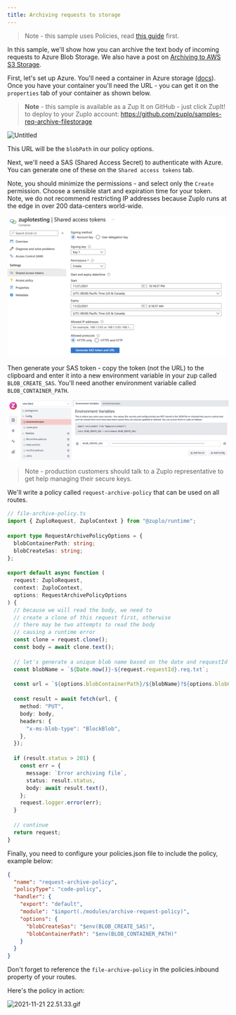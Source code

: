 ```yaml
---
title: Archiving requests to storage
---
```


> Note - this sample uses Policies, read [this guide](../policies) first.

In this sample, we'll show how you can archive the text body of incoming
requests to Azure Blob Storage. We also have a post on
[Archiving to AWS S3 Storage](https://zuplo.com/blog/2022/03/22/custom-policies-in-code-archiving-requests-to-s3).

First, let's set up Azure. You'll need a container in Azure storage
([docs](https://docs.microsoft.com/en-us/azure/storage/common/storage-account-create?tabs=azure-portal)).
Once you have your container you'll need the URL - you can get it on the
`properties` tab of your container as shown below.

> **Note** - this sample is available as a Zup It on GitHub - just click ZupIt!
> to deploy to your Zuplo account:
> https://github.com/zuplo/samples-req-archive-filestorage

![Untitled](/media/guides/archiving-requests-to-storage/Untitled.png)

This URL will be the `blobPath` in our policy options.

Next, we'll need a SAS (Shared Access Secret) to authenticate with Azure. You
can generate one of these on the `Shared access tokens` tab.

Note, you should minimize the permissions - and select only the `Create`
permission. Choose a sensible start and expiration time for your token. Note, we
do not recommend restricting IP addresses because Zuplo runs at the edge in over
200 data-centers world-wide.

![Untitled](/media/guides/archiving-requests-to-storage/Untitled_1.png)

Then generate your SAS token - copy the token (not the URL) to the clipboard and
enter it into a new environment variable in your zup called `BLOB_CREATE_SAS`.
You'll need another environment variable called `BLOB_CONTAINER_PATH`.

![Untitled](/media/guides/archiving-requests-to-storage/Untitled_2.png)

> Note - production customers should talk to a Zuplo representative to get help
> managing their secure keys.

We'll write a policy called `request-archive-policy` that can be used on all
routes.

```ts
// file-archive-policy.ts
import { ZuploRequest, ZuploContext } from "@zuplo/runtime";

export type RequestArchivePolicyOptions = {
  blobContainerPath: string;
  blobCreateSas: string;
};

export default async function (
  request: ZuploRequest,
  context: ZuploContext,
  options: RequestArchivePolicyOptions
) {
  // because we will read the body, we need to
  // create a clone of this request first, otherwise
  // there may be two attempts to read the body
  // causing a runtime error
  const clone = request.clone();
  const body = await clone.text();

  // let's generate a unique blob name based on the date and requestId
  const blobName = `${Date.now()}-${request.requestId}.req.txt`;

  const url = `${options.blobContainerPath}/${blobName}?${options.blobCreateSas}`;

  const result = await fetch(url, {
    method: "PUT",
    body: body,
    headers: {
      "x-ms-blob-type": "BlockBlob",
    },
  });

  if (result.status > 201) {
    const err = {
      message: `Error archiving file`,
      status: result.status,
      body: await result.text(),
    };
    request.logger.error(err);
  }

  // continue
  return request;
}
```

Finally, you need to configure your policies.json file to include the policy,
example below:

```json
{
  "name": "request-archive-policy",
  "policyType": "code-policy",
  "handler": {
    "export": "default",
    "module": "$import(./modules/archive-request-policy)",
    "options": {
      "blobCreateSas": "$env(BLOB_CREATE_SAS)",
      "blobContainerPath": "$env(BLOB_CONTAINER_PATH)"
    }
  }
}
```

Don't forget to reference the `file-archive-policy` in the policies.inbound
property of your routes.

Here's the policy in action:

![2021-11-21 22.51.33.gif](/media/guides/archiving-requests-to-storage/2021-11-21_22.51.33.gif)
